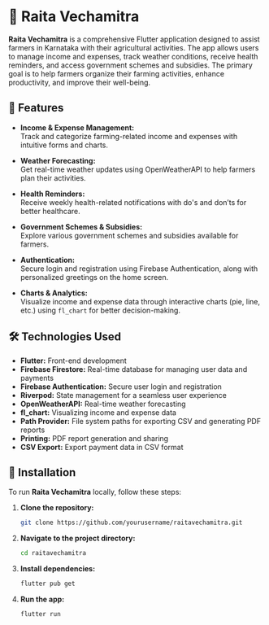 
# 🌾 Raita Vechamitra

**Raita Vechamitra** is a comprehensive Flutter application designed to assist farmers in Karnataka with their agricultural activities. The app allows users to manage income and expenses, track weather conditions, receive health reminders, and access government schemes and subsidies. The primary goal is to help farmers organize their farming activities, enhance productivity, and improve their well-being.

## 🌟 Features

- **Income & Expense Management:**  
  Track and categorize farming-related income and expenses with intuitive forms and charts.

- **Weather Forecasting:**  
  Get real-time weather updates using OpenWeatherAPI to help farmers plan their activities.

- **Health Reminders:**  
  Receive weekly health-related notifications with do's and don’ts for better healthcare.

- **Government Schemes & Subsidies:**  
  Explore various government schemes and subsidies available for farmers.

- **Authentication:**  
  Secure login and registration using Firebase Authentication, along with personalized greetings on the home screen.

- **Charts & Analytics:**  
  Visualize income and expense data through interactive charts (pie, line, etc.) using `fl_chart` for better decision-making.

## 🛠️ Technologies Used

- **Flutter:** Front-end development
- **Firebase Firestore:** Real-time database for managing user data and payments
- **Firebase Authentication:** Secure user login and registration
- **Riverpod:** State management for a seamless user experience
- **OpenWeatherAPI:** Real-time weather forecasting
- **fl_chart:** Visualizing income and expense data
- **Path Provider:** File system paths for exporting CSV and generating PDF reports
- **Printing:** PDF report generation and sharing
- **CSV Export:** Export payment data in CSV format

## 🚀 Installation

To run **Raita Vechamitra** locally, follow these steps:

1. **Clone the repository:**

   ```bash
   git clone https://github.com/yourusername/raitavechamitra.git
   ```

2. **Navigate to the project directory:**

   ```bash
   cd raitavechamitra
   ```

3. **Install dependencies:**

   ```bash
   flutter pub get
   ```

4. **Run the app:**

   ```bash
   flutter run
   ```

